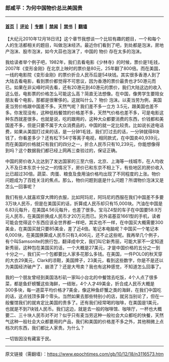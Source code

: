 ### 郎咸平：为何中国物价总比美国贵

---

#### [首页](../../../..?n3116573) &nbsp;|&nbsp; [评论](../../../../../epoch-comment?n3116573) &nbsp;|&nbsp; [专题](../../../../../epoch-special?n3116573) &nbsp;|&nbsp; [禁闻](../../../../../epoch-news?n3116573) &nbsp;|&nbsp; [禁书](../../../../../books?n3116573) &nbsp;|&nbsp; [翻墙](https://github.com/gfw-breaker/nogfw/blob/master/README.md?n3116573)


<div class="post_content" id="artbody" itemprop="articleBody">
 <!-- article content begin -->
 <p>
  【大纪元2010年12月18日讯】这个章节我想谈一个比较有趣的题目，一个和每个人的生活都相关的题目，叫做泡沫经济。最近你们看到了吧，到处都是泡沫，房地产泡沫、股市泡沫，如今大蒜也泡沫了，中国的
  <ok href="https://www.epochtimes.com/gb/tag/%E7%89%A9%E4%BB%B7.html">
   物价
  </ok>
  存在太多的泡沫。
 </p>
 <p>
  我给读者举个例子吧，1982年，我们去看电影《少林寺》的时候，票价是1毛钱，2007年《变形金刚》在北京上映时的票价是80元，25年翻了800倍。而在美国，一线的电影院《变形金刚》的票价折合人民币后是54块钱。其实很多香港人到了大陆去看电影，看到票价都觉得不可思议，因为香港的票价最贵也才50港元而已。如果在非尖峰时间去看，还有20港元到40港元的票价，我们大陆这边的收入这么低，电影票的价格怎么可能这么高？简直无法想像。在中国，像男学生要陪女朋友看个电影，那都是很奢侈的。这就叫什么？
  <ok href="https://www.epochtimes.com/gb/tag/%E7%89%A9%E4%BB%B7.html">
   物价
  </ok>
  泡沫。以麦当劳为例，美国麦当劳价格跟中国差不多。天然气呢？我们差不多一立方 3.5元，跟美国也差不多。你发现没有，这种低档餐馆的价格差不多，天然气价格也差不多，可是电影这种东西就差很多。也就是说，吃的跟用的，这种大众都要消费的东西，价钱都和美国差不多，但是只要不属于大众消费品的，中国的就一定比较贵。比如说长途电话费，如果从美国打过来的话，是一分钟1毛钱，我们打过去的话，一分钟就得8块钱了，你看差多少？还有松下54寸等离子电视，相同款式，在中国卖40,939元，而在美国的价格就只有我们的四分之一，折合人民币只有10,239元，你能想像得到吗？这个数据我们都已经上网再三查验过的，保证正确。
 </p>
 <p>
  中国的房价收入比达到了发达国家的三至六倍，北京、上海等一线城市，在人均收入不及日本东京十分之一的情况下，房价已和东京不相上下，有些地区的房价收入比已超过30倍。蔬菜、肉蛋、粮食及食用油价格均出现了不同程度的上涨。物价问题成为了百姓关注的焦点。那么，物价问题到底是什么问题？所谓物价泡沫又是怎么一回事呢？
 </p>
 <p>
  我们有些人就喜欢穿大牌的衣服，比如阿玛尼，阿玛尼的西服在我们中国差不多要3万块人民币，但是在美国买的话，折算成人民币却只有15,000块。汽油在中国是6.83元每升，在美国4.56元每升，也差了很多。宝马Z4型的车子在中国要58.9万元人民币，在美国折换成人民币才20万元而已。另外诺基亚1661型的手机，读者可能会觉得这个东西应该全世界都一样吧，其实也不一样，在中国买大概需要300美金，在美国买就只要85美金，差了近4倍。笔记本电脑呢？中国买一个笔记本6,000块，在美国换算成人民币只有3,406元，还不止这些呢。我再举几个例子，有个叫Samsonite的旅行包，翻译成中文，我们叫它新秀丽，可能大家不一定知道新秀丽，这种包在美国买的话，一个大概是27美元，才是中国价格的五分之一到十分之一，我们买一个包都要比人家多花那么多钱。在美国，一件POLO的秋天穿的大衣29美元，Clark的凉鞋，美国牌子，23美元，看到这些数字，你是不是还以为美国经济破产了、崩溃了？还是大甩卖？我也有这种感觉，不知道怎么回事了。
 </p>
 <p>
  我的一个朋友曾经到美国洛杉矶一家叫小台北的中餐馆去吃饭，4个人点了很多菜，都是鱼虾螃蟹这些海鲜，一结账，4个人才49美金，折合成人民币大概是 300多块，每一道菜平均价格才7美金，像这种鱼虾蟹之类的海鲜，在我们中国吃的话，这点钱顶多算个零头。当然如果去那些特别小的店，就另当别论了，但在一般餐馆我们的就肯定比美国的贵多了。还有我们经常喝的咖啡，在美国是1美元，也就是不到7块钱人民币。我们这边，就是去一般的咖啡馆、咖啡厅，一杯也大概要二、三十块人民币对不对？似乎只有麦当劳这种一般社会大众都吃的快餐，天然气这种一般社会大众都要用的产品，我们和美国的价格差不多之外，其他稍微上点档次的东西，我们都比人家贵。为什么？
 </p>
 <p>
  一切皆因没有藏富于民。
 </p>
 <!-- article content end -->
 <div id="below_article_ad">
 </div>
</div>


---

原文链接（需翻墙）：https://www.epochtimes.com/gb/10/12/18/n3116573.htm